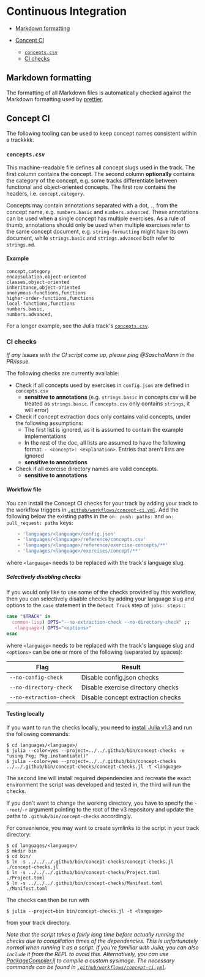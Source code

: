 # Continuous Integration

- [Markdown formatting](#markdown-formatting)
- [Concept CI](#concept-ci)

  - [`concepts.csv`](#conceptscsv)
  - [CI checks](#ci-checks)

## Markdown formatting



The formatting of all Markdown files is automatically checked against the Markdown formatting used by [prettier][prettier].

## Concept CI



The following tooling can be used to keep concept names consistent within a trackkkk.

### `concepts.csv`

This machine-readable file defines all concept slugs used in the track.
The first column contains the concept.
The second column **optionally** contains the category of the concept, e.g. some tracks differentiate between functional and object-oriented concepts.
The first row contains the headers, i.e. `concept,category`.

Concepts may contain annotations separated with a dot, `.`, from the concept name, e.g. `numbers.basic` and `numbers.advanced`.
These annotations can be used when a single concept has multiple exercises.
As a rule of thumb, annotations should only be used when multiple exercises refer to the same concept document, e.g. `string-formatting` might have its own document, while `strings.basic` and `strings.advanced` both refer to `strings.md`.

#### Example

```csv
concept,category
encapsulation,object-oriented
classes,object-oriented
inheritance,object-oriented
anonymous-functions,functions
higher-order-functions,functions
local-functions,functions
numbers.basic,
numbers.advanced,
```

For a longer example, see the Julia track's [`concepts.csv`][julia-concepts-csv].

### CI checks

_If any issues with the CI script come up, please ping @SaschaMann in the PR/issue._

The following checks are currently available:

- Check if all concepts used by exercises in `config.json` are defined in `concepts.csv`
  - **sensitive to annotations** (e.g. `strings.basic` in concepts.csv will be treated as `strings.basic`. if `concepts.csv` only contains `strings`, it will error)
- Check if concept extraction docs only contains valid concepts, under the following assumptions:
  - The first list is ignored, as it is assumed to contain the example implementations
  - In the rest of the doc, all lists are assumed to have the following format: `- <concept>: <explanation>`. Entries that aren't lists are ignored
  - **sensitive to annotations**
- Check if all exercise directory names are valid concepts.
  - **sensitive to annotations**

#### Workflow file

You can install the Concept CI checks for your track by adding your track to the workflow triggers in [`.github/workflows/concept-ci.yml`][concept-ci-yml].
Add the following below the existing paths in the `on: push: paths:` and `on: pull_request: paths` keys:

<!-- prettier-ignore -->
```yaml
    - 'languages/<language>/config.json'
    - 'languages/<language>/reference/concepts.csv'
    - 'languages/<language>/reference/exercise-concepts/**'
    - 'languages/<language>/exercises/concept/**'
```

where `<language>` needs to be replaced with the track's language slug.

##### Selectively disabling checks

If you would only like to use some of the checks provided by this workflow, then you can selectively disable checks by adding your language slug and options to the `case` statement in the `Detect Track` step of `jobs: steps:`:

```bash
case "$TRACK" in
  common-lisp) OPTS="--no-extraction-check --no-directory-check" ;;
   <language>) OPTS="<options>"
esac
```

where `<language>` needs to be replaced with the track's language slug and `<options>` can be one or more of the following (separated by spaces):

| Flag                    | Result                            |
| ----------------------- | --------------------------------- |
| `--no-config-check`     | Disable config.json checks        |
| `--no-directory-check`  | Disable exercise directory checks |
| `--no-extraction-check` | Disable concept extraction checks |

#### Testing locally

If you want to run the checks locally, you need to [install Julia v1.3][install-julia] and run the following commands:

```
$ cd languages/<language>/
$ julia --color=yes --project=../../.github/bin/concept-checks -e "using Pkg; Pkg.instantiate()"
$ julia --color=yes --project=../../.github/bin/concept-checks ../../.github/bin/concept-checks/concept-checks.jl -t <language>
```

The second line will install required dependencies and recreate the exact environment the script was developed and tested in, the third will run the checks.

If you don't want to change the working directory, you have to specify the `--root`/`-r` argument pointing to the root of the v3 repository and update the paths to `.github/bin/concept-checks` accordingly.

For convenience, you may want to create symlinks to the script in your track directory:

```
$ cd languages/<language>/
$ mkdir bin
$ cd bin/
$ ln -s ../../../.github/bin/concept-checks/concept-checks.jl ./concept-checks.jl
$ ln -s ../../../.github/bin/concept-checks/Project.toml ./Project.toml
$ ln -s ../../../.github/bin/concept-checks/Manifest.toml ./Manifest.toml
```

The checks can then be run with

```
$ julia --project=bin bin/concept-checks.jl -t <language>
```

from your track directory.

_Note that the script takes a fairly long time before actually running the checks due to compiliation times of the dependencies. This is unfortunately normal when running it as a script. If you're familiar with Julia, you can also `include` it from the REPL to avoid this. Alternatively, you can use [PackageCompiler.jl][package-compiler] to compile a custom sysimage. The necessary commands can be found in [`.github/workflows/concept-ci.yml`][concept-ci-yml]._

[concept-ci-yml]: ../../.github/workflows/concept-ci.yml
[julia-concepts-csv]: ../../languages/julia/reference/concepts.csv
[install-julia]: https://julialang.org/downloads/
[package-compiler]: https://github.com/JuliaLang/PackageCompiler.jl
[prettier]: https://prettier.io/

